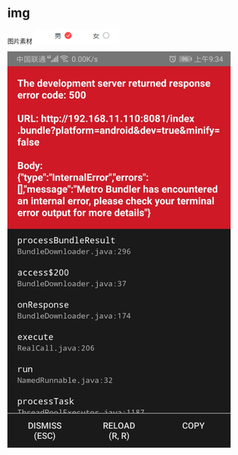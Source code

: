 # img
图片素材
![image](https://github.com/PengT111/img/blob/master/1043475-fd28fc7336fba884.png?raw=true)

![image](https://raw.githubusercontent.com/PengT111/img/master/Screenshot_20191014_093439_com.lnhuoluolangmallap.jpg)
